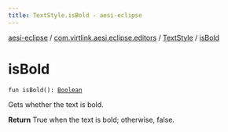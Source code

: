 ```yaml
---
title: TextStyle.isBold - aesi-eclipse
---
```


[aesi-eclipse](../../index.html) / [com.virtlink.aesi.eclipse.editors](../index.html) / [TextStyle](index.html) / [isBold](.)

# isBold

`fun isBold(): `[`Boolean`](https://kotlinlang.org/api/latest/jvm/stdlib/kotlin/-boolean/index.html)

Gets whether the text is bold.

**Return**
True when the text is bold; otherwise, false.

